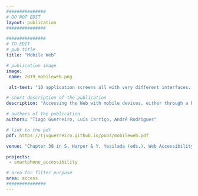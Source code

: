 ```yaml
---
###############
# DO NOT EDIT
layout: publication
###############

###############
# TO EDIT
# pub title
title: "Mobile Web"

# publication image
image:
 name: 2019_mobileweb.png

 alt-text: "10 application screens all with very different interfaces. Interfaces with grids, lists, keyboard, no interactive items, logins, tutorials and tables." # provide a short description for the image #a11y

# short description of the publication
description: "Accessing the Web with mobile devices, either through a browser or a native application, has become more than a perk; it is a need. Such relevance has increased the need to provide accessible mobile webpages. In this work, we focus our attention on the challenges of mobile devices for accessibility, and how those have been addressed in the development and evaluation of mobile interfaces and contents."

# authors of the publication
authors: "Tiago Guerreiro, Luís Carriço, André Rodrigues"

# link to the pdf
pdf: https://tjvguerreiro.github.io/pubs/mobileweb.pdf

venue: "Chapter 38 in S. Harper & Y. Yesilada (eds.), Web Accessibility: A Foundation for Research (2nd ed.). London, England, Springer-Verlag."

projects:
 - smartphone_accessibility

# area for filter purpose
area: access
###############
---
```

